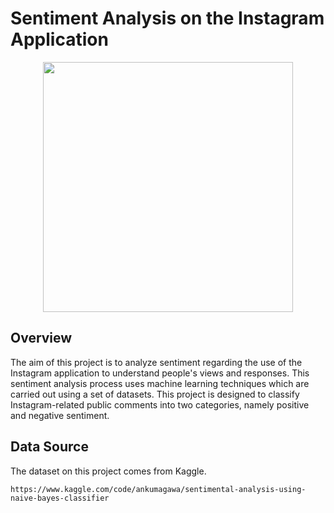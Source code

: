 
# Sentiment Analysis on the Instagram Application 

<p align="center"><a href="https://laravel.com" target="_blank"><img src="https://www.google.com/imgres?imgurl=https%3A%2F%2Fupload.wikimedia.org%2Fwikipedia%2Fcommons%2Fthumb%2F9%2F95%2FInstagram_logo_2022.svg%2F2048px-Instagram_logo_2022.svg.png&tbnid=TDQ1JE4rTa97lM&vet=12ahUKEwiRqfqI0-aDAxU4T2wGHY0tBusQMygAegQIARBu..i&imgrefurl=https%3A%2F%2Fid.m.wikipedia.org%2Fwiki%2FBerkas%3AInstagram_logo_2022.svg&docid=xf4NJ6-THop4wM&w=2048&h=2048&q=instagram%20logo%20image&ved=2ahUKEwiRqfqI0-aDAxU4T2wGHY0tBusQMygAegQIARBu" width="400"></a></p>


## Overview
The aim of this project is to analyze sentiment regarding the use of the Instagram  application to understand people's views and responses. This sentiment analysis process uses machine learning techniques which are carried out using a set of datasets. This project is designed to classify Instagram-related public comments into two categories, namely positive and negative sentiment.

## Data Source
The dataset on this project comes from Kaggle.
    
    https://www.kaggle.com/code/ankumagawa/sentimental-analysis-using-naive-bayes-classifier